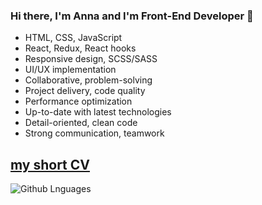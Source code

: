 ### Hi there, I'm Anna and I'm Front-End Developer 👋

- HTML, CSS, JavaScript
- React, Redux, React hooks
- Responsive design, SCSS/SASS
- UI/UX implementation
- Collaborative, problem-solving
- Project delivery, code quality
- Performance optimization
- Up-to-date with latest technologies
- Detail-oriented, clean code
- Strong communication, teamwork

## [my short CV](https://romashchenko-cv.vercel.app/)

<img alt="Github Lnguages" src="https://github-readme-stats-eight-theta.vercel.app/api/top-langs/?username=Romashka093&theme=transparent&layout=compact" />
